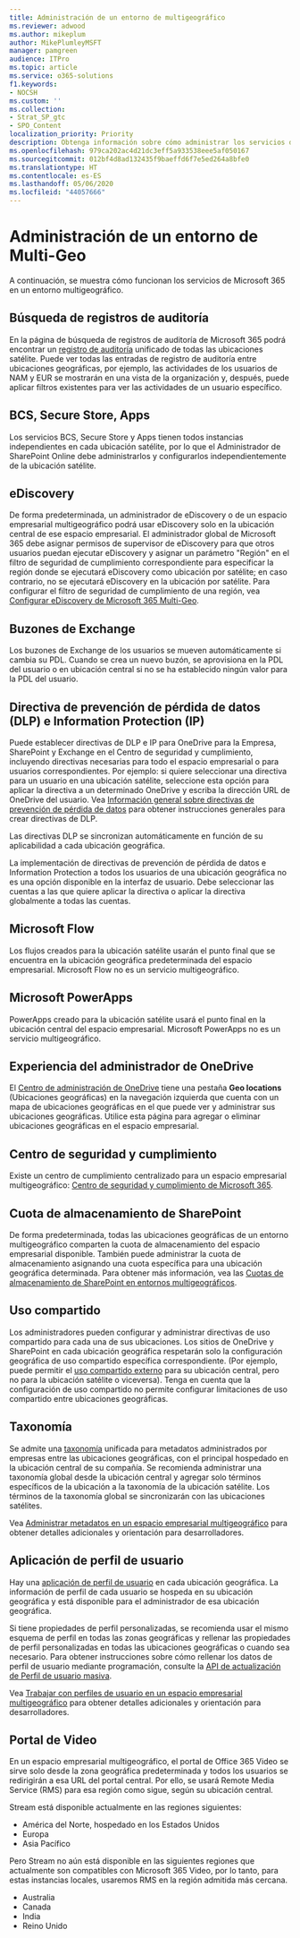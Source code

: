 ```yaml
---
title: Administración de un entorno de multigeográfico
ms.reviewer: adwood
ms.author: mikeplum
author: MikePlumleyMSFT
manager: pamgreen
audience: ITPro
ms.topic: article
ms.service: o365-solutions
f1.keywords:
- NOCSH
ms.custom: ''
ms.collection:
- Strat_SP_gtc
- SPO_Content
localization_priority: Priority
description: Obtenga información sobre cómo administrar los servicios de SharePoint y OneDrive en un entorno multigeográfico.
ms.openlocfilehash: 979ca202ac4d21dc3eff5a933538eee5af050167
ms.sourcegitcommit: 012bf4d8ad132435f9baeffd6f7e5ed264a8bfe0
ms.translationtype: HT
ms.contentlocale: es-ES
ms.lasthandoff: 05/06/2020
ms.locfileid: "44057666"
---
```

# <a name="administering-a-multi-geo-environment"></a>Administración de un entorno de Multi-Geo

A continuación, se muestra cómo funcionan los servicios de Microsoft 365 en un entorno multigeográfico.

## <a name="audit-log-search"></a>Búsqueda de registros de auditoría

En la página de búsqueda de registros de auditoría de Microsoft 365 podrá encontrar un [registro de auditoría](https://support.office.com/article/0d4d0f35-390b-4518-800e-0c7ec95e946c) unificado de todas las ubicaciones satélite. Puede ver todas las entradas de registro de auditoría entre ubicaciones geográficas, por ejemplo, las actividades de los usuarios de NAM y EUR se mostrarán en una vista de la organización y, después, puede aplicar filtros existentes para ver las actividades de un usuario específico.

## <a name="bcs-secure-store-apps"></a>BCS, Secure Store, Apps

Los servicios BCS, Secure Store y Apps tienen todos instancias independientes en cada ubicación satélite, por lo que el Administrador de SharePoint Online debe administrarlos y configurarlos independientemente de la ubicación satélite.

## <a name="ediscovery"></a>eDiscovery 

De forma predeterminada, un administrador de eDiscovery o de un espacio empresarial multigeográfico podrá usar eDiscovery solo en la ubicación central de ese espacio empresarial. El administrador global de Microsoft 365 debe asignar permisos de supervisor de eDiscovery para que otros usuarios puedan ejecutar eDiscovery y asignar un parámetro "Región" en el filtro de seguridad de cumplimiento correspondiente para especificar la región donde se ejecutará eDiscovery como ubicación por satélite; en caso contrario, no se ejecutará eDiscovery en la ubicación por satélite. Para configurar el filtro de seguridad de cumplimiento de una región, vea [Configurar eDiscovery de Microsoft 365 Multi-Geo](multi-geo-ediscovery-configuration.md).

## <a name="exchange-mailboxes"></a>Buzones de Exchange

Los buzones de Exchange de los usuarios se mueven automáticamente si cambia su PDL. Cuando se crea un nuevo buzón, se aprovisiona en la PDL del usuario o en ubicación central si no se ha establecido ningún valor para la PDL del usuario.

## <a name="information-protection-ip-data-loss-prevention-dlp-policy"></a>Directiva de prevención de pérdida de datos (DLP) e Information Protection (IP)

Puede establecer directivas de DLP e IP para OneDrive para la Empresa, SharePoint y Exchange en el Centro de seguridad y cumplimiento, incluyendo directivas necesarias para todo el espacio empresarial o para usuarios correspondientes. Por ejemplo: si quiere seleccionar una directiva para un usuario en una ubicación satélite, seleccione esta opción para aplicar la directiva a un determinado OneDrive y escriba la dirección URL de OneDrive del usuario. Vea [Información general sobre directivas de prevención de pérdida de datos](https://support.office.com/article/1966b2a7-d1e2-4d92-ab61-42efbb137f5e) para obtener instrucciones generales para crear directivas de DLP.

Las directivas DLP se sincronizan automáticamente en función de su aplicabilidad a cada ubicación geográfica.

La implementación de directivas de prevención de pérdida de datos e Information Protection a todos los usuarios de una ubicación geográfica no es una opción disponible en la interfaz de usuario. Debe seleccionar las cuentas a las que quiere aplicar la directiva o aplicar la directiva globalmente a todas las cuentas.

## <a name="microsoft-flow"></a>Microsoft Flow

Los flujos creados para la ubicación satélite usarán el punto final que se encuentra en la ubicación geográfica predeterminada del espacio empresarial.  Microsoft Flow no es un servicio multigeográfico. 

## <a name="microsoft-powerapps"></a>Microsoft PowerApps

PowerApps creado para la ubicación satélite usará el punto final en la ubicación central del espacio empresarial. Microsoft PowerApps no es un servicio multigeográfico. 

## <a name="onedrive-administrator-experience"></a>Experiencia del administrador de OneDrive

El [Centro de administración de OneDrive](https://admin.onedrive.com) tiene una pestaña **Geo locations** (Ubicaciones geográficas) en la navegación izquierda que cuenta con un mapa de ubicaciones geográficas en el que puede ver y administrar sus ubicaciones geográficas. Utilice esta página para agregar o eliminar ubicaciones geográficas en el espacio empresarial.

## <a name="security-and-compliance-admin-center"></a>Centro de seguridad y cumplimiento

Existe un centro de cumplimiento centralizado para un espacio empresarial multigeográfico: [Centro de seguridad y cumplimiento de Microsoft 365](https://protection.office.com/?rfr=AdminCenter\#/homepage).

## <a name="sharepoint-storage-quota"></a>Cuota de almacenamiento de SharePoint

De forma predeterminada, todas las ubicaciones geográficas de un entorno multigeográfico comparten la cuota de almacenamiento del espacio empresarial disponible.  También puede administrar la cuota de almacenamiento asignando una cuota específica para una ubicación geográfica determinada. Para obtener más información, vea las [Cuotas de almacenamiento de SharePoint en entornos multigeográficos](sharepoint-multi-geo-storage-quota.md).

## <a name="sharing"></a>Uso compartido

Los administradores pueden configurar y administrar directivas de uso compartido para cada una de sus ubicaciones. Los sitios de OneDrive y SharePoint en cada ubicación geográfica respetarán solo la configuración geográfica de uso compartido específica correspondiente. (Por ejemplo, puede permitir el [uso compartido externo](https://support.office.com/article/C8A462EB-0723-4B0B-8D0A-70FEAFE4BE85) para su ubicación central, pero no para la ubicación satélite o viceversa). Tenga en cuenta que la configuración de uso compartido no permite configurar limitaciones de uso compartido entre ubicaciones geográficas.

## <a name="taxonomy"></a>Taxonomía

Se admite una [taxonomía](https://docs.microsoft.com/sharepoint/managed-metadata) unificada para metadatos administrados por empresas entre las ubicaciones geográficas, con el principal hospedado en la ubicación central de su compañía. Se recomienda administrar una taxonomía global desde la ubicación central y agregar solo términos específicos de la ubicación a la taxonomía de la ubicación satélite. Los términos de la taxonomía global se sincronizarán con las ubicaciones satélites.

Vea [Administrar metadatos en un espacio empresarial multigeográfico](https://docs.microsoft.com/sharepoint/dev/solution-guidance/multigeo-managedmetadata) para obtener detalles adicionales y orientación para desarrolladores.

## <a name="user-profile-application"></a>Aplicación de perfil de usuario

Hay una [aplicación de perfil de usuario](https://docs.microsoft.com/sharepoint/manage-user-profiles) en cada ubicación geográfica. La información de perfil de cada usuario se hospeda en su ubicación geográfica y está disponible para el administrador de esa ubicación geográfica.

Si tiene propiedades de perfil personalizadas, se recomienda usar el mismo esquema de perfil en todas las zonas geográficas y rellenar las propiedades de perfil personalizadas en todas las ubicaciones geográficas o cuando sea necesario. Para obtener instrucciones sobre cómo rellenar los datos de perfil de usuario mediante programación, consulte la [API de actualización de Perfil de usuario masiva](https://docs.microsoft.com/sharepoint/dev/solution-guidance/bulk-user-profile-update-api-for-sharepoint-online).

Vea [Trabajar con perfiles de usuario en un espacio empresarial multigeográfico](https://docs.microsoft.com/sharepoint/dev/solution-guidance/multigeo-userprofileexperience) para obtener detalles adicionales y orientación para desarrolladores.

## <a name="video-portal"></a>Portal de Video

En un espacio empresarial multigeográfico, el portal de Office 365 Video se sirve solo desde la zona geográfica predeterminada y todos los usuarios se redirigirán a esa URL del portal central. Por ello, se usará Remote Media Service (RMS) para esa región como sigue, según su ubicación central.

Stream está disponible actualmente en las regiones siguientes:

- América del Norte, hospedado en los Estados Unidos 
- Europa
- Asia Pacífico

Pero Stream no aún está disponible en las siguientes regiones que actualmente son compatibles con Microsoft 365 Video, por lo tanto, para estas instancias locales, usaremos RMS en la región admitida más cercana.

- Australia
- Canada
- India
- Reino Unido
